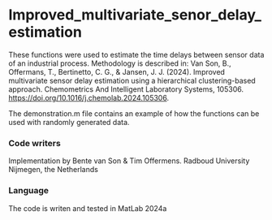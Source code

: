 # Improved_multivariate_senor_delay_estimation

These functions were used to estimate the time delays between sensor data of an industrial process.
Methodology is described in: Van Son, B., Offermans, T., Bertinetto, C. G., & Jansen, J. J. (2024). Improved multivariate sensor delay estimation using a hierarchical clustering-based approach. Chemometrics And Intelligent Laboratory Systems, 105306. https://doi.org/10.1016/j.chemolab.2024.105306.

The demonstration.m file contains an example of how the functions can be used with randomly generated data. 

### Code writers
Implementation by Bente van Son & Tim Offermens. Radboud University Nijmegen, the Netherlands

### Language
The code is writen and tested in MatLab 2024a


